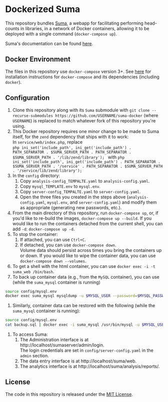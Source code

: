 # Dockerized Suma

This repository bundles [Suma](https://github.com/suma-project/Suma), a webapp for facilitating performing head-counts in libraries, in a network of Docker containers, allowing it to be deployed with a single command (`docker-compose up`).

Suma's documentation can be found [here](https://suma-project.github.io/Suma/).

## Docker Environment

The files in this repository use `docker-compose` version 3+. See [here](https://docs.docker.com/compose/install/) for installation instructions for `docker-compose` and its dependencies (including `docker`).

## Configuration

1. Clone this repository along with its `Suma` submodule with `git clone --recurse-submodules https://github.com/USERNAME/suma-docker` (where `USERNAME`) is replaced to match whatever fork of this repository you're using.
1. This Docker repository requires one minor change to be made to Suma itself, for the `zend` dependency that ships with it to work:  
   In `service/web/index.php`, replace  
	   ```php
	   ini_set('include_path', ini_get('include_path') . PATH_SEPARATOR . $SUMA_SERVER_PATH . PATH_SEPARATOR . $SUMA_SERVER_PATH . '/lib/zend/library');
       ```
       with
	   ```php
	   ini_set('include_path', ini_get('include_path') . PATH_SEPARATOR . $SUMA_SERVER_PATH . '/service' . PATH_SEPARATOR . $SUMA_SERVER_PATH . '/service/lib/zend/library');
   	   ```
1. In the `config` directory:
	1. Copy `analysis-config_TEMPALTE.yaml` to `analysis-config.yaml`.
	2. Copy `mysql_TEMPLATE.env` to `mysql.env`.
	3. Copy `server-config_TEMPALTE.yaml` to `server-config.yaml`.
	4. Open the three files you created in the steps above (`analysis-config.yaml`, `mysql.env`, and `server-config.yaml`) and modify them as appropriate (generating new passwords, etc.).
1. From the main directory of this repository, run `docker-compose up`, or, if you'd like to re-build the images, `docker-compose up --build`. If you would like to run the containers detached from the current shell, you can add `-d`: `docker-compose up -d`.  
1. To stop the container:
    1. If attached, you can use `Ctrl+C`.
    2. If detached, you can use `docker-compose down`.  
	   Volume data should persist across times you bring the containers up or down. If you would like to wipe the container data, you can use `docker-compose down --volumes`.
1. To get a shell with the html container, you can use `docker exec -i -t suma_web /bin/bash`.
1. To back up container data (e.g., from the `MySQL` container), you can use (while the `suma_mysql` container is running)  
```sh
source config/mysql.env
docker exec suma_mysql mysqldump -u $MYSQL_USER --password=$MYSQL_PASSWORD $MYSQL_DATABASE > backup.sql 2>backup_errors
```
1. Similarly, container data can be restored with the following (while the `suma_mysql` container is running):  
```sh
source config/mysql.env
cat backup.sql | docker exec -i suma_mysql /usr/bin/mysql -u $MYSQL_USER --password=$MYSQL_PASSWORD $MYSQL_DATABASE
```
1. To access Suma:
	1. The Administration interface is at http://localhost/sumaserver/admin/login.  
	   The login credentials are set in `config/server-config.yaml` in the `admin` section.
	1. The data entry interface is at http://localhost/suma/web.
	1. The analytics interface is at http://localhost/suma/analysis/reports/.

## License

The code in this repository is released under the [MIT License](LICENSE.md).
